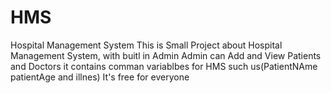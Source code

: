 # HMS
Hospital Management System 
This is Small Project about Hospital Management System, with buitl in Admin
Admin can Add and View Patients and Doctors
it contains comman variablbes for HMS such us(PatientNAme patientAge and illnes)
It's free for everyone 
